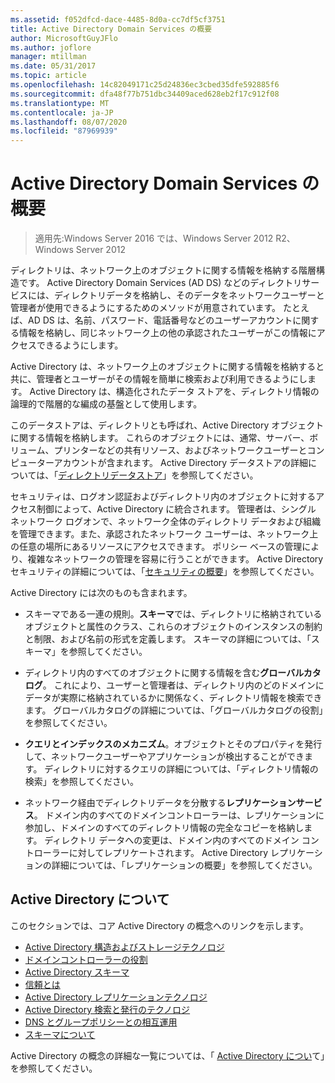 ```yaml
---
ms.assetid: f052dfcd-dace-4485-8d0a-cc7df5cf3751
title: Active Directory Domain Services の概要
author: MicrosoftGuyJFlo
ms.author: joflore
manager: mtillman
ms.date: 05/31/2017
ms.topic: article
ms.openlocfilehash: 14c82049171c25d24836ec3cbed35dfe592885f6
ms.sourcegitcommit: dfa48f77b751dbc34409aced628eb2f17c912f08
ms.translationtype: MT
ms.contentlocale: ja-JP
ms.lasthandoff: 08/07/2020
ms.locfileid: "87969939"
---
```

# <a name="active-directory-domain-services-overview"></a>Active Directory Domain Services の概要

>適用先:Windows Server 2016 では、Windows Server 2012 R2、Windows Server 2012


ディレクトリは、ネットワーク上のオブジェクトに関する情報を格納する階層構造です。 Active Directory Domain Services (AD DS) などのディレクトリサービスには、ディレクトリデータを格納し、そのデータをネットワークユーザーと管理者が使用できるようにするためのメソッドが用意されています。 たとえば、AD DS は、名前、パスワード、電話番号などのユーザーアカウントに関する情報を格納し、同じネットワーク上の他の承認されたユーザーがこの情報にアクセスできるようにします。

Active Directory は、ネットワーク上のオブジェクトに関する情報を格納すると共に、管理者とユーザーがその情報を簡単に検索および利用できるようにします。 Active Directory は、構造化されたデータ ストアを、ディレクトリ情報の論理的で階層的な編成の基盤として使用します。

このデータストアは、ディレクトリとも呼ばれ、Active Directory オブジェクトに関する情報を格納します。 これらのオブジェクトには、通常、サーバー、ボリューム、プリンターなどの共有リソース、およびネットワークユーザーとコンピューターアカウントが含まれます。 Active Directory データストアの詳細については、「[ディレクトリデータストア](/previous-versions/windows/it-pro/windows-server-2003/cc736627(v=ws.10))」を参照してください。

セキュリティは、ログオン認証およびディレクトリ内のオブジェクトに対するアクセス制御によって、Active Directory に統合されます。 管理者は、シングル ネットワーク ログオンで、ネットワーク全体のディレクトリ データおよび組織を管理できます。また、承認されたネットワーク ユーザーは、ネットワーク上の任意の場所にあるリソースにアクセスできます。 ポリシー ベースの管理により、複雑なネットワークの管理を容易に行うことができます。 Active Directory セキュリティの詳細については、「[セキュリティの概要](../../plan/security-best-practices/best-practices-for-securing-active-directory.md)」を参照してください。

Active Directory には次のものも含まれます。
* スキーマである一連の規則。**スキーマ**では、ディレクトリに格納されているオブジェクトと属性のクラス、これらのオブジェクトのインスタンスの制約と制限、および名前の形式を定義します。 スキーマの詳細については、「スキーマ」を参照してください。


* ディレクトリ内のすべてのオブジェクトに関する情報を含む**グローバルカタログ**。 これにより、ユーザーと管理者は、ディレクトリ内のどのドメインにデータが実際に格納されているかに関係なく、ディレクトリ情報を検索できます。 グローバルカタログの詳細については、「グローバルカタログの役割」を参照してください。


* **クエリとインデックスのメカニズム**。オブジェクトとそのプロパティを発行して、ネットワークユーザーやアプリケーションが検出することができます。 ディレクトリに対するクエリの詳細については、「ディレクトリ情報の検索」を参照してください。


* ネットワーク経由でディレクトリデータを分散する**レプリケーションサービス**。 ドメイン内のすべてのドメインコントローラーは、レプリケーションに参加し、ドメインのすべてのディレクトリ情報の完全なコピーを格納します。 ディレクトリ データへの変更は、ドメイン内のすべてのドメイン コントローラーに対してレプリケートされます。 Active Directory レプリケーションの詳細については、「レプリケーションの概要」を参照してください。

## <a name="understanding-active-directory"></a>Active Directory について
 このセクションでは、コア Active Directory の概念へのリンクを示します。

* [Active Directory 構造およびストレージテクノロジ](/previous-versions/windows/it-pro/windows-server-2003/cc759186(v=ws.10))
* [ドメインコントローラーの役割](/previous-versions/windows/it-pro/windows-server-2003/cc786438(v=ws.10))
* [Active Directory スキーマ](/previous-versions/windows/it-pro/windows-server-2008-r2-and-2008/cc771796(v=ws.10))
* [信頼とは](/previous-versions/windows/it-pro/windows-server-2008-r2-and-2008/cc771568(v=ws.10))
* [Active Directory レプリケーションテクノロジ](/previous-versions/windows/it-pro/windows-server-2003/cc776877(v=ws.10))
* [Active Directory 検索と発行のテクノロジ](/previous-versions/windows/it-pro/windows-server-2003/cc775686(v=ws.10))
* [DNS とグループポリシーとの相互運用](/previous-versions/windows/it-pro/windows-server-2008-r2-and-2008/dd197486(v=ws.10))
* [スキーマについて](/previous-versions/windows/it-pro/windows-server-2003/cc759402(v=ws.10))

Active Directory の概念の詳細な一覧については、「 [Active Directory につい](/previous-versions/windows/it-pro/windows-server-2003/cc781408(v=ws.10))て」を参照してください。
